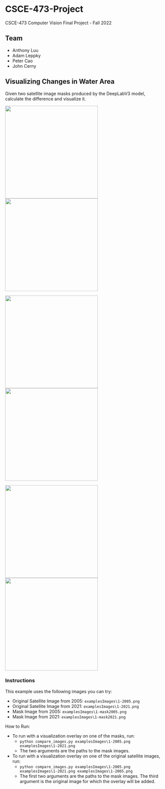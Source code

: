 # CSCE-473-Project
CSCE-473 Computer Vision Final Project - Fall 2022

## Team
- Anthony Luu
- Adam Leppky
- Peter Cao
- John Cerny

## Visualizing Changes in Water Area
Given two satellite image masks produced by the DeepLabV3 model, calculate the difference and visualize it.

<img src="https://user-images.githubusercontent.com/13823591/206872380-def1435e-317a-4454-99c2-62d6b56c9ec0.png" width="300"> <img src="https://user-images.githubusercontent.com/13823591/206872386-5248faae-337f-47b4-ac51-0350469861c9.png" width="300">

<img src="https://user-images.githubusercontent.com/13823591/206872542-f6a6968b-b0f2-4e24-adf1-ee44b7e3be3a.png" width="300"> <img src="https://user-images.githubusercontent.com/13823591/206872543-375c9cac-2e0d-4b71-af44-11a411d9c061.png" width="300">

<img src="https://user-images.githubusercontent.com/13823591/206872607-ed775706-0aac-40e2-81dd-5ab472327aba.png" width="300"> <img src="https://user-images.githubusercontent.com/13823591/206872608-52351bcf-e6ec-4d5d-bb6d-35a33721a601.png" width="300">

### Instructions
This example uses the following images you can try:
- Original Satellite Image from 2005: `examplesImages\1-2005.png`
- Original Satellite Image from 2021: `examplesImages\1-2021.png`
- Mask Image from 2005: `examplesImages\1-mask2005.png`
- Mask Image from 2021: `examplesImages\1-mask2021.png`

How to Run:
- To run with a visualization overlay on one of the masks, run:
  - `python compare_images.py examplesImages\1-2005.png examplesImages\1-2021.png`
  - The two arguments are the paths to the mask images.
- To run with a visualization overlay on one of the original satellite images, run:
  - `python compare_images.py examplesImages\1-2005.png examplesImages\1-2021.png examplesImages\1-2005.png`
  - The first two arguments are the paths to the mask images. The third argument is the original image for which the overlay will be added.
